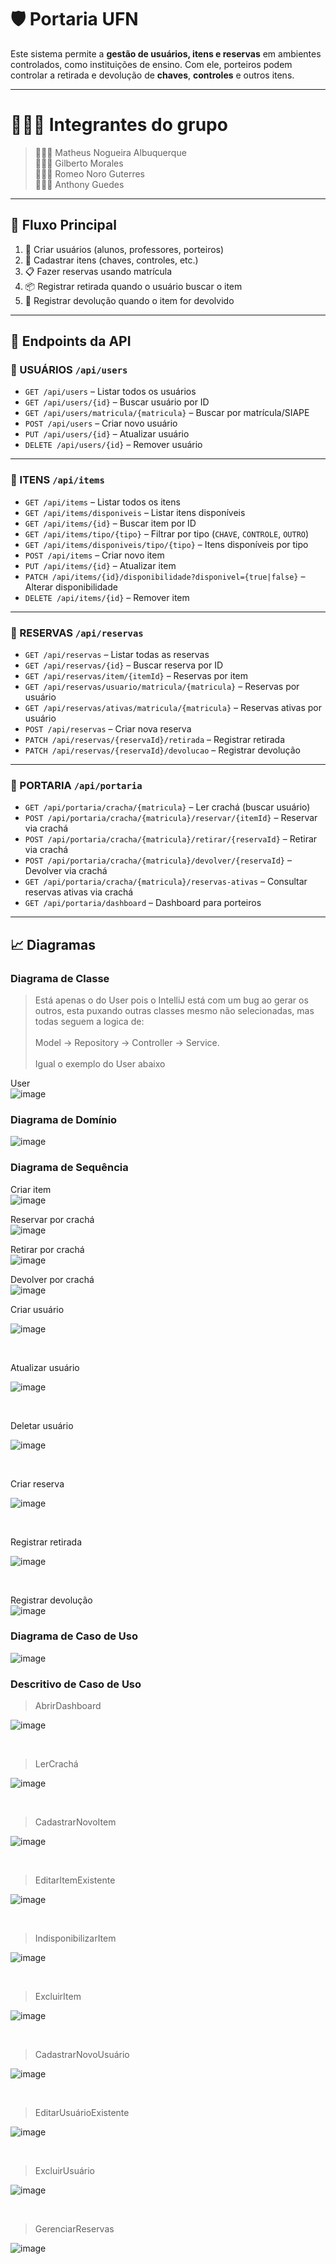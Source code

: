 # 🛡️ Portaria UFN

Este sistema permite a **gestão de usuários, itens e reservas** em ambientes controlados, como instituições de ensino. Com ele, porteiros podem controlar a retirada e devolução de **chaves**, **controles** e outros itens.

---

# 👨🏻‍💼 Integrantes do grupo

> 🙋🏻‍♂️ Matheus Nogueira Albuquerque <br>
> 🙋🏻‍♂️ Gilberto Morales <br>
> 🙋🏻‍♂️ Romeo Noro Guterres <br>
> 🙋🏻‍♂️ Anthony Guedes <br>

---

## 🧭 Fluxo Principal

1. 👤 Criar usuários (alunos, professores, porteiros)
2. 🔐 Cadastrar itens (chaves, controles, etc.)
3. 📋 Fazer reservas usando matrícula
4. 📦 Registrar retirada quando o usuário buscar o item
5. 🔁 Registrar devolução quando o item for devolvido

---

## 📡 Endpoints da API

### 👥 USUÁRIOS `/api/users`

- `GET /api/users` – Listar todos os usuários
- `GET /api/users/{id}` – Buscar usuário por ID
- `GET /api/users/matricula/{matricula}` – Buscar por matrícula/SIAPE
- `POST /api/users` – Criar novo usuário
- `PUT /api/users/{id}` – Atualizar usuário
- `DELETE /api/users/{id}` – Remover usuário

---

### 🔑 ITENS `/api/items`

- `GET /api/items` – Listar todos os itens
- `GET /api/items/disponiveis` – Listar itens disponíveis
- `GET /api/items/{id}` – Buscar item por ID
- `GET /api/items/tipo/{tipo}` – Filtrar por tipo (`CHAVE`, `CONTROLE`, `OUTRO`)
- `GET /api/items/disponiveis/tipo/{tipo}` – Itens disponíveis por tipo
- `POST /api/items` – Criar novo item
- `PUT /api/items/{id}` – Atualizar item
- `PATCH /api/items/{id}/disponibilidade?disponivel={true|false}` – Alterar disponibilidade
- `DELETE /api/items/{id}` – Remover item

---

### 📅 RESERVAS `/api/reservas`

- `GET /api/reservas` – Listar todas as reservas
- `GET /api/reservas/{id}` – Buscar reserva por ID
- `GET /api/reservas/item/{itemId}` – Reservas por item
- `GET /api/reservas/usuario/matricula/{matricula}` – Reservas por usuário
- `GET /api/reservas/ativas/matricula/{matricula}` – Reservas ativas por usuário
- `POST /api/reservas` – Criar nova reserva
- `PATCH /api/reservas/{reservaId}/retirada` – Registrar retirada
- `PATCH /api/reservas/{reservaId}/devolucao` – Registrar devolução

---

### 🏢 PORTARIA `/api/portaria`

- `GET /api/portaria/cracha/{matricula}` – Ler crachá (buscar usuário)
- `POST /api/portaria/cracha/{matricula}/reservar/{itemId}` – Reservar via crachá
- `POST /api/portaria/cracha/{matricula}/retirar/{reservaId}` – Retirar via crachá
- `POST /api/portaria/cracha/{matricula}/devolver/{reservaId}` – Devolver via crachá
- `GET /api/portaria/cracha/{matricula}/reservas-ativas` – Consultar reservas ativas via crachá
- `GET /api/portaria/dashboard` – Dashboard para porteiros  

---

## 📈 Diagramas

### Diagrama de Classe 

> Está apenas o do User pois o IntelliJ está com um bug ao gerar os outros, esta puxando outras classes mesmo não selecionadas, mas todas seguem a logica de: <br> <br>
> Model -> Repository -> Controller -> Service. <br> <br>
> Igual o exemplo do User abaixo

User <br>
![image](https://github.com/user-attachments/assets/c1b50b94-f3c2-46ab-a275-cee9789b52f5)

### Diagrama de Domínio 

![image](https://github.com/user-attachments/assets/efc0a6e2-9382-45e5-8430-cda694f6de2d)

### Diagrama de Sequência

Criar item <br>
![image](https://github.com/user-attachments/assets/75675d80-fea5-4d64-b79c-f1a3892aff7c)

Reservar por crachá <br>
![image](https://github.com/user-attachments/assets/fb320684-82cd-41c3-a434-7b6cbc95c863)

Retirar por crachá <br>
![image](https://github.com/user-attachments/assets/977d431e-46bd-4ee7-8cde-b2dc879bb46e)

Devolver por crachá <br>
![image](https://github.com/user-attachments/assets/7a24b471-7c56-4a6d-a936-caad0ba50041)

Criar usuário <br>

![image](https://github.com/user-attachments/assets/cd9082ec-912b-4215-be9c-97c678acb3ae)

<br>

Atualizar usuário <br>

![image](https://github.com/user-attachments/assets/f8d12ec1-f263-42d8-9cfb-5b2a0d94e13f)


<br>

Deletar usuário <br>

![image](https://github.com/user-attachments/assets/9ef50478-095f-4a09-81d6-9c9a5d34e337)

<br>

Criar reserva <br>

![image](https://github.com/user-attachments/assets/b61aa7e1-53e2-422e-9a10-7f8852eefa03)

<br>

Registrar retirada <br>

![image](https://github.com/user-attachments/assets/e8c68b3b-0e44-4d5e-9fb4-2584a4f51cd7)


<br>

Registrar devolução <br>
![image](https://github.com/user-attachments/assets/e75e62a5-4b6d-41f5-b300-2d15823d0f29)
<br>

### Diagrama de Caso de Uso 

![image](https://github.com/user-attachments/assets/eb4994ca-90c3-44ad-85ee-a925755763a7)


### Descritivo de Caso de Uso

> AbrirDashboard <br>

![image](https://github.com/user-attachments/assets/a5235b27-9460-4910-9993-2008027c1dd3)

<br>

> LerCrachá <br>

![image](https://github.com/user-attachments/assets/2935a8f2-f8fc-45d5-a8df-74b4b682f3d7)

<br>

> CadastrarNovoItem <br>

![image](https://github.com/user-attachments/assets/dde694e7-03ef-4a64-a77a-9b80c85866ae)

<br>

> EditarItemExistente <br>

![image](https://github.com/user-attachments/assets/c142621c-1992-4f16-afb4-185c7bca1aba)

<br>

> IndisponibilizarItem <br>

![image](https://github.com/user-attachments/assets/307c3b9d-763d-4574-8b9e-c29b25f908a3)

<br>

> ExcluirItem <br>

![image](https://github.com/user-attachments/assets/92993b53-b08e-4653-b066-3203c662b056)

<br>

> CadastrarNovoUsuário <br>

![image](https://github.com/user-attachments/assets/398dd7c1-3eee-40b5-b544-14cd1572a296)

<br> 

> EditarUsuárioExistente <br>

![image](https://github.com/user-attachments/assets/61d5102b-df3b-44ab-961c-f5433203e13d)

<br> 

> ExcluirUsuário <br>

![image](https://github.com/user-attachments/assets/405fb8f7-bcd3-4dc6-b46d-0804de2d05ac)

<br> 

> GerenciarReservas <br>

![image](https://github.com/user-attachments/assets/e47b0567-f814-47dc-988f-e7fcb6a81706)

<br> 


